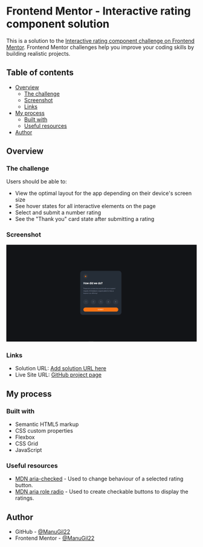 # Frontend Mentor - Interactive rating component solution

This is a solution to the [Interactive rating component challenge on Frontend Mentor](https://www.frontendmentor.io/challenges/interactive-rating-component-koxpeBUmI). Frontend Mentor challenges help you improve your coding skills by building realistic projects. 

## Table of contents

- [Overview](#overview)
  - [The challenge](#the-challenge)
  - [Screenshot](#screenshot)
  - [Links](#links)
- [My process](#my-process)
  - [Built with](#built-with)
  - [Useful resources](#useful-resources)
- [Author](#author)

## Overview

### The challenge

Users should be able to:

- View the optimal layout for the app depending on their device's screen size
- See hover states for all interactive elements on the page
- Select and submit a number rating
- See the "Thank you" card state after submitting a rating

### Screenshot

![](./images/screenshot.jpg)


### Links

- Solution URL: [Add solution URL here](https://your-solution-url.com)
- Live Site URL: [GitHub project page](https://manugil22.github.io/interactive-rating-component/)

## My process

### Built with

- Semantic HTML5 markup
- CSS custom properties
- Flexbox
- CSS Grid
- JavaScript

### Useful resources

- [MDN aria-checked](https://developer.mozilla.org/en-US/docs/Web/Accessibility/ARIA/Attributes/aria-checked) - Used to change behaviour of a selected rating button. 
- [MDN aria role radio](https://developer.mozilla.org/en-US/docs/Web/Accessibility/ARIA/Roles/radio_role) - Used to create checkable buttons to display the ratings.

## Author

- GitHub - [@ManuGil22](https://github.com/ManuGil22)
- Frontend Mentor - [@ManuGil22](https://www.frontendmentor.io/profile/ManuGil22)

